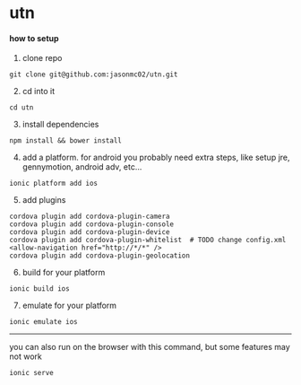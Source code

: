 # utn

#### how to setup

1) clone repo
```
git clone git@github.com:jasonmc02/utn.git
```

2) cd into it
```
cd utn
```

3) install dependencies
```
npm install && bower install
```

4) add a platform. for android you probably need extra steps, like setup jre, gennymotion, android adv, etc...
```
ionic platform add ios
```

5) add plugins
```
cordova plugin add cordova-plugin-camera
cordova plugin add cordova-plugin-console
cordova plugin add cordova-plugin-device
cordova plugin add cordova-plugin-whitelist  # TODO change config.xml <allow-navigation href="http://*/*" />
cordova plugin add cordova-plugin-geolocation
```

6) build for your platform
```
ionic build ios
```

7) emulate for your platform
```
ionic emulate ios
```

***


you can also run on the browser with this command, but some features may not work
```
ionic serve
```
